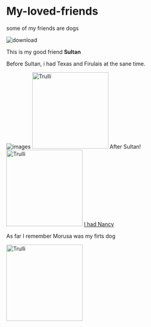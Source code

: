 # My-loved-friends
some of my friends are dogs

![download](https://user-images.githubusercontent.com/112630668/208242773-954d5f4d-61a3-4fa8-b18b-7092d6bb6628.jpeg)

This is my good friend **Sultan**

Before Sultan, i had Texas and Firulais at the sane time.

![images](https://user-images.githubusercontent.com/112630668/208299466-a5c19664-0c29-4cd7-a00e-d75c5cbc532e.jpeg)
<img src="https://user-images.githubusercontent.com/112630668/208299403-b43e9cdc-afd2-4c16-abba-88a7ae576614.jpg" alt="Trulli" width="200" height="200">
After Sultan!
<img src="https://user-images.githubusercontent.com/112630668/208305934-4dc57434-4a5c-423f-a74b-a9bfd8356f8c.jpg" alt="Trulli" width="200" height="200">
[ I had Nancy](https://user-images.githubusercontent.com/112630668/208305934-4dc57434-4a5c-423f-a74b-a9bfd8356f8c.jpg)

 As far I remember Morusa was my firts dog
 
<img src="https://user-images.githubusercontent.com/112630668/208311179-cde7b900-4d1e-4998-80db-ce405a9b9d63.jpg" alt="Trulli" width="200" height="200">

